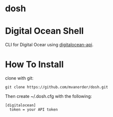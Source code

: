 # dosh
Digital Ocean Shell
===================

CLI for Digital Ocear using [digitalocean-api](https://github.com/valerylisay/digitalocean-api/).

How To Install
==============

clone with git:

	git clone https://github.com/mvanorder/dosh.git

Then create ~/.dosh.cfg with the following:

  ```
  [digitalocean]
    token = your API token
  ```
